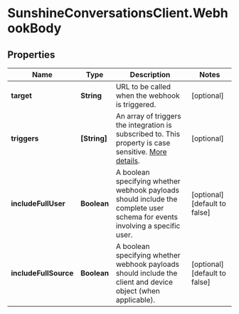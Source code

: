 # SunshineConversationsClient.WebhookBody

## Properties

Name | Type | Description | Notes
------------ | ------------- | ------------- | -------------
**target** | **String** | URL to be called when the webhook is triggered. | [optional] 
**triggers** | **[String]** | An array of triggers the integration is subscribed to. This property is case sensitive. [More details](https://developer.zendesk.com/api-reference/conversations/#section/Webhook-Triggers). | [optional] 
**includeFullUser** | **Boolean** | A boolean specifying whether webhook payloads should include the complete user schema for events involving a specific user. | [optional] [default to false]
**includeFullSource** | **Boolean** | A boolean specifying whether webhook payloads should include the client and device object (when applicable). | [optional] [default to false]



